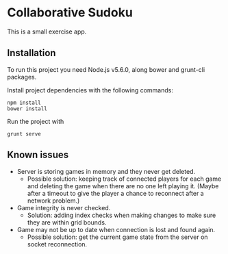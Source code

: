 # Collaborative Sudoku

This is a small exercise app.

## Installation

To run this project you need Node.js v5.6.0, along bower and grunt-cli packages.

Install project dependencies with the following commands:
```
npm install
bower install
```
Run the project with
```
grunt serve
```

## Known issues

- Server is storing games in memory and they never get deleted.
  - Possible solution: keeping track of connected players for each game and deleting the game when there are no one left playing it. (Maybe after a timeout to give the player a chance to reconnect after a network problem.)
- Game integrity is never checked.
  - Solution: adding index checks when making changes to make sure they are within grid bounds.
- Game may not be up to date when connection is lost and found again.
  - Possible solution: get the current game state from the server on socket reconnection.
